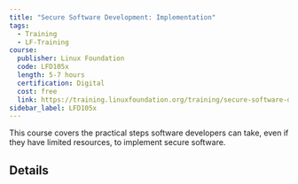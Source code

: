 ```yaml
---
title: "Secure Software Development: Implementation"
tags:
  - Training
  - LF-Training
course:
  publisher: Linux Foundation
  code: LFD105x
  length: 5-7 hours
  certification: Digital
  cost: free
  link: https://training.linuxfoundation.org/training/secure-software-development-implementation-lfd105/
sidebar_label: LFD105x
---
```


This course covers the practical steps software developers can take, even if they have limited resources, to implement secure software.

## Details

<CourseDetails course={frontMatter.course}/>
